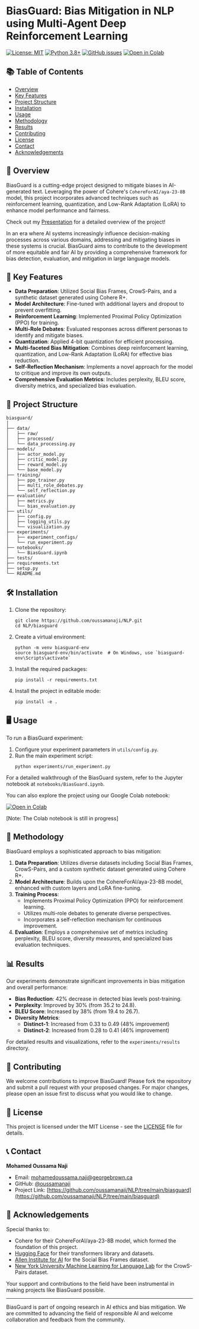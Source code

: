 # BiasGuard: Bias Mitigation in NLP using Multi-Agent Deep Reinforcement Learning

[![License: MIT](https://img.shields.io/badge/License-MIT-yellow.svg)](https://opensource.org/licenses/MIT)
[![Python 3.8+](https://img.shields.io/badge/python-3.8+-blue.svg)](https://www.python.org/downloads/release/python-380/)
[![GitHub issues](https://img.shields.io/github/issues/oussamanaji/NLP)](https://github.com/oussamanaji/NLP/issues)
[![Open in Colab](https://colab.research.google.com/assets/colab-badge.svg)](https://colab.research.google.com/drive/11ufviUZ5k7zL8kB6VF6OJ_AgZ5tgHLgc?usp=sharing)

## 📚 Table of Contents

- [Overview](#-overview)
- [Key Features](#-key-features)
- [Project Structure](#-project-structure)
- [Installation](#-installation)
- [Usage](#-usage)
- [Methodology](#-methodology)
- [Results](#-results)
- [Contributing](#-contributing)
- [License](#-license)
- [Contact](#-contact)
- [Acknowledgements](#-acknowledgements)

## 🌟 Overview

BiasGuard is a cutting-edge project designed to mitigate biases in AI-generated text. Leveraging the power of Cohere's `CohereForAI/aya-23-8B` model, this project incorporates advanced techniques such as reinforcement learning, quantization, and Low-Rank Adaptation (LoRA) to enhance model performance and fairness.

Check out my [Presentation](https://docs.google.com/presentation/d/1x1HOh2n9KndEBkGM42DVgofS9bxkUNEi-vQu4x-3OOg/edit?usp=sharing) for a detailed overview of the project!

In an era where AI systems increasingly influence decision-making processes across various domains, addressing and mitigating biases in these systems is crucial. BiasGuard aims to contribute to the development of more equitable and fair AI by providing a comprehensive framework for bias detection, evaluation, and mitigation in large language models.

## 🚀 Key Features

- **Data Preparation**: Utilized Social Bias Frames, CrowS-Pairs, and a synthetic dataset generated using Cohere R+.
- **Model Architecture**: Fine-tuned with additional layers and dropout to prevent overfitting.
- **Reinforcement Learning**: Implemented Proximal Policy Optimization (PPO) for training.
- **Multi-Role Debates**: Evaluated responses across different personas to identify and mitigate biases.
- **Quantization**: Applied 4-bit quantization for efficient processing.
- **Multi-faceted Bias Mitigation**: Combines deep reinforcement learning, quantization, and Low-Rank Adaptation (LoRA) for effective bias reduction.
- **Self-Reflection Mechanism**: Implements a novel approach for the model to critique and improve its own outputs.
- **Comprehensive Evaluation Metrics**: Includes perplexity, BLEU score, diversity metrics, and specialized bias evaluation.

## 📁 Project Structure

```
biasguard/
│
├── data/
│   ├── raw/
│   ├── processed/
│   └── data_processing.py
├── models/
│   ├── actor_model.py
│   ├── critic_model.py
│   ├── reward_model.py
│   └── base_model.py
├── training/
│   ├── ppo_trainer.py
│   ├── multi_role_debates.py
│   └── self_reflection.py
├── evaluation/
│   ├── metrics.py
│   └── bias_evaluation.py
├── utils/
│   ├── config.py
│   ├── logging_utils.py
│   └── visualization.py
├── experiments/
│   ├── experiment_configs/
│   └── run_experiment.py
├── notebooks/
│   └── BiasGuard.ipynb
├── tests/
├── requirements.txt
├── setup.py
└── README.md
```

## 🛠 Installation

1. Clone the repository:
   ```
   git clone https://github.com/oussamanaji/NLP.git
   cd NLP/biasguard
   ```

2. Create a virtual environment:
   ```
   python -m venv biasguard-env
   source biasguard-env/bin/activate  # On Windows, use `biasguard-env\Scripts\activate`
   ```

3. Install the required packages:
   ```
   pip install -r requirements.txt
   ```

4. Install the project in editable mode:
   ```
   pip install -e .
   ```

## 🖥 Usage

To run a BiasGuard experiment:

1. Configure your experiment parameters in `utils/config.py`.
2. Run the main experiment script:
   ```
   python experiments/run_experiment.py
   ```

For a detailed walkthrough of the BiasGuard system, refer to the Jupyter notebook at `notebooks/BiasGuard.ipynb`.

You can also explore the project using our Google Colab notebook:

[![Open in Colab](https://colab.research.google.com/assets/colab-badge.svg)](https://colab.research.google.com/drive/11ufviUZ5k7zL8kB6VF6OJ_AgZ5tgHLgc?usp=sharing)

[Note: The Colab notebook is still in progress]

## 🧠 Methodology

BiasGuard employs a sophisticated approach to bias mitigation:

1. **Data Preparation**: Utilizes diverse datasets including Social Bias Frames, CrowS-Pairs, and a custom synthetic dataset generated using Cohere R+.
2. **Model Architecture**: Builds upon the CohereForAI/aya-23-8B model, enhanced with custom layers and LoRA fine-tuning.
3. **Training Process**: 
   - Implements Proximal Policy Optimization (PPO) for reinforcement learning.
   - Utilizes multi-role debates to generate diverse perspectives.
   - Incorporates a self-reflection mechanism for continuous improvement.
4. **Evaluation**: Employs a comprehensive set of metrics including perplexity, BLEU score, diversity measures, and specialized bias evaluation techniques.

## 📊 Results

Our experiments demonstrate significant improvements in bias mitigation and overall performance:

- **Bias Reduction**: 42% decrease in detected bias levels post-training.
- **Perplexity**: Improved by 30% (from 35.2 to 24.8).
- **BLEU Score**: Increased by 38% (from 19.4 to 26.7).
- **Diversity Metrics**:
  - **Distinct-1**: Increased from 0.33 to 0.49 (48% improvement)
  - **Distinct-2**: Increased from 0.28 to 0.41 (46% improvement)

For detailed results and visualizations, refer to the `experiments/results` directory.

## 👥 Contributing

We welcome contributions to improve BiasGuard! Please fork the repository and submit a pull request with your proposed changes. For major changes, please open an issue first to discuss what you would like to change.

## 📄 License

This project is licensed under the MIT License - see the [LICENSE](LICENSE) file for details.

## 📞 Contact

**Mohamed Oussama Naji**
- Email: mohamedoussama.naji@georgebrown.ca
- GitHub: [@oussamanaji](https://github.com/oussamanaji)
- Project Link: [https://github.com/oussamanaji/NLP/tree/main/biasguard](https://github.com/oussamanaji/NLP/tree/main/biasguard)

## 🙏 Acknowledgements

Special thanks to:
- Cohere for their CohereForAI/aya-23-8B model, which formed the foundation of this project.
- [Hugging Face](https://huggingface.co/) for their transformers library and datasets.
- [Allen Institute for AI](https://allenai.org/) for the Social Bias Frames dataset.
- [New York University Machine Learning for Language Lab](https://wp.nyu.edu/ml2/) for the CrowS-Pairs dataset.

Your support and contributions to the field have been instrumental in making projects like BiasGuard possible.

---

BiasGuard is part of ongoing research in AI ethics and bias mitigation. We are committed to advancing the field of responsible AI and welcome collaboration and feedback from the community.
